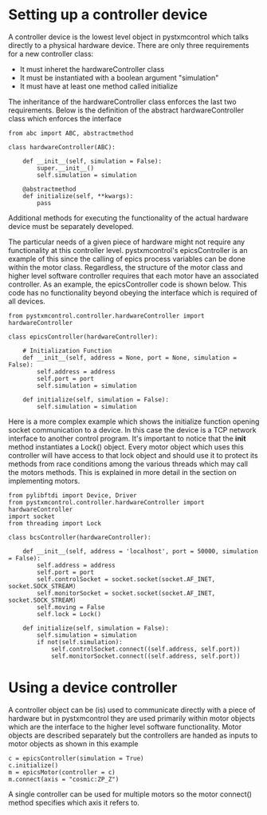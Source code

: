 # Setting up a controller device

A controller device is the lowest level object in pystxmcontrol which talks directly to a physical hardware device.
There are only three requirements for a new controller class:
- It must inheret the hardwareController class
- It must be instantiated with a boolean argument "simulation"
- It must have at least one method called initialize

The inheritance of the hardwareController class enforces the last two requirements.  Below is the definition of the
abstract hardwareController class which enforces the interface
```
from abc import ABC, abstractmethod

class hardwareController(ABC):

    def __init__(self, simulation = False):
        super.__init__()
        self.simulation = simulation

    @abstractmethod
    def initialize(self, **kwargs):
        pass
```
Additional methods for executing the functionality of the actual hardware device must be separately developed. 
 
The particular needs of a given piece of hardware might not require any functionality at this controller level.  pystxmcontrol's epicsController is an example of this since the calling of epics process variables can be done within the motor class.  Regardless, the structure of the motor class and higher level software controller requires that each motor have an associated controller.  As an example, the epicsController code is shown below.  This code has no functionality beyond obeying the interface which is required of all devices.
```
from pystxmcontrol.controller.hardwareController import hardwareController

class epicsController(hardwareController):

    # Initialization Function
    def __init__(self, address = None, port = None, simulation = False):
        self.address = address
        self.port = port
        self.simulation = simulation

    def initialize(self, simulation = False):
        self.simulation = simulation
```

Here is a more complex example which shows the initialize function opening socket communication to a device.  In this case the device is a TCP network interface to another control program.  It's important to notice that the __init__ method instantiates a Lock() object.  Every motor object which uses this controller will have access to that lock object and should use it to protect its methods from race conditions among the various threads which may call the motors methods.  This is explained in more detail in the section on implementing motors.

```
from pylibftdi import Device, Driver
from pystxmcontrol.controller.hardwareController import hardwareController
import socket
from threading import Lock

class bcsController(hardwareController):

    def __init__(self, address = 'localhost', port = 50000, simulation = False):
        self.address = address
        self.port = port
        self.controlSocket = socket.socket(socket.AF_INET, socket.SOCK_STREAM)
        self.monitorSocket = socket.socket(socket.AF_INET, socket.SOCK_STREAM)
        self.moving = False
        self.lock = Lock()

    def initialize(self, simulation = False):
        self.simulation = simulation
        if not(self.simulation):
            self.controlSocket.connect((self.address, self.port))
            self.monitorSocket.connect((self.address, self.port))
```

# Using a device controller
A controller object can be (is) used to communicate directly with a piece of hardware but in pystxmcontrol they are used primarily within motor objects which are the interface to the higher level software functionality.  Motor objects are described separately but the controllers are handed as inputs to motor objects as shown in this example
```
c = epicsController(simulation = True)
c.initialize()
m = epicsMotor(controller = c)
m.connect(axis = "cosmic:ZP_Z")
```

A single controller can be used for multiple motors so the motor connect() method specifies which axis it refers to.
